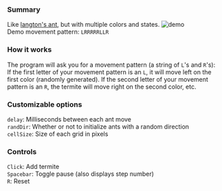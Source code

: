 ### Summary

Like [langton's ant](https://github.com/forsythe/langtons-ant), but with multiple colors and states. ![demo](https://i.gyazo.com/023e79492d360680603d400e3c9d3999.gif)  
Demo movement pattern: `LRRRRRLLR`  

### How it works

The program will ask you for a movement pattern (a string of  `L`'s and `R`'s):   
If the first letter of your movement pattern is an `L`, it will move left on the first color (randomly generated). If the second letter of your movement pattern is an `R`, the termite will move right on the second color, etc.  


### Customizable options  
`delay`: Milliseconds between each ant move  
`randDir`: Whether or not to initialize ants with a random direction  
`cellSize`: Size of each grid in pixels  

### Controls  
`Click`: Add termite  
`Spacebar`: Toggle pause (also displays step number)  
`R`: Reset
